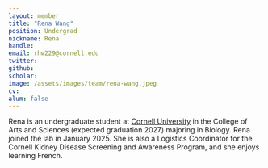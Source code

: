 ```yaml
---
layout: member
title: "Rena Wang"
position: Undergrad
nickname: Rena
handle: 
email: rhw229@cornell.edu
twitter: 
github: 
scholar: 
image: /assets/images/team/rena-wang.jpeg
cv: 
alum: false
---
```

Rena is an undergraduate student at [Cornell University] in the College of Arts and Sciences (expected graduation 2027) majoring in Biology. Rena joined the lab in January 2025. She is also a Logistics Coordinator for the Cornell Kidney Disease Screening and Awareness Program, and she enjoys learning French.

[Cornell University]: https://www.cornell.edu/
